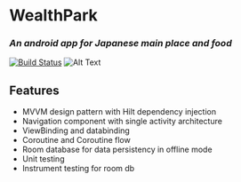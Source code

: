 # WealthPark 
### _An android app for Japanese main place and food_

[![Build Status](https://travis-ci.org/joemccann/dillinger.svg?branch=master)](https://travis-ci.org/joemccann/dillinger)
![Alt Text](https://github.com/piashcse/WPark/blob/main/wpark.gif)


## Features

- MVVM design pattern with Hilt dependency injection 
- Navigation component with single activity architecture 
- ViewBinding and databinding
- Coroutine and Coroutine flow   
- Room database for data persistency in offline mode
- Unit testing 
- Instrument testing for room db

